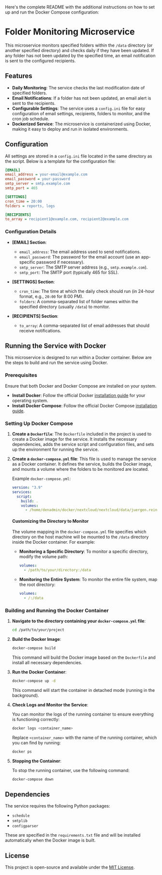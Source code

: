 Here's the complete README with the additional instructions on how to set up and run the Docker Compose configuration:


# Folder Monitoring Microservice

This microservice monitors specified folders within the `/data` directory (or another specified directory) and checks daily if they have been updated. If any folder has not been updated by the specified time, an email notification is sent to the configured recipients.

## Features

- **Daily Monitoring**: The service checks the last modification date of specified folders.
- **Email Notifications**: If a folder has not been updated, an email alert is sent to the recipients.
- **Configurable Settings**: The service uses a `config.ini` file for easy configuration of email settings, recipients, folders to monitor, and the cron job schedule.
- **Dockerized Service**: The microservice is containerized using Docker, making it easy to deploy and run in isolated environments.

## Configuration

All settings are stored in a `config.ini` file located in the same directory as the script. Below is a template for the configuration file:

```ini
[EMAIL]
email_address = your-email@example.com
email_password = your-password
smtp_server = smtp.example.com
smtp_port = 465

[SETTINGS]
cron_time = 20:00
folders = reports, logs

[RECIPIENTS]
to_array = recipient1@example.com, recipient2@example.com
```

### Configuration Details

- **[EMAIL] Section**:
  - `email_address`: The email address used to send notifications.
  - `email_password`: The password for the email account (use an app-specific password if necessary).
  - `smtp_server`: The SMTP server address (e.g., `smtp.example.com`).
  - `smtp_port`: The SMTP port (typically 465 for SSL).

- **[SETTINGS] Section**:
  - `cron_time`: The time at which the daily check should run (in 24-hour format, e.g., `20:00` for 8:00 PM).
  - `folders`: A comma-separated list of folder names within the specified directory (usually `/data`) to monitor.

- **[RECIPIENTS] Section**:
  - `to_array`: A comma-separated list of email addresses that should receive notifications.

## Running the Service with Docker

This microservice is designed to run within a Docker container. Below are the steps to build and run the service using Docker.

### Prerequisites

Ensure that both Docker and Docker Compose are installed on your system.

- **Install Docker**: Follow the official Docker [installation guide](https://docs.docker.com/get-docker/) for your operating system.
- **Install Docker Compose**: Follow the official Docker Compose [installation guide](https://docs.docker.com/compose/install/).

### Setting Up Docker Compose

1. **Create a `Dockerfile`**: The `Dockerfile` included in the project is used to create a Docker image for the service. It installs the necessary dependencies, adds the service script and configuration files, and sets up the environment for running the service.

2. **Create a `docker-compose.yml` file**: This file is used to manage the service as a Docker container. It defines the service, builds the Docker image, and mounts a volume where the folders to be monitored are located.

   Example `docker-compose.yml`:

   ```yaml
   version: "3.9"
   services:
     script:
       build: .
       volumes:
         - /home/denadmin/docker/nextcloud/nextcloud/data/juergen.reinhard/files/TEF-Reports:/data
   ```

   #### Customizing the Directory to Monitor

   The volume mapping in the `docker-compose.yml` file specifies which directory on the host machine will be mounted to the `/data` directory inside the Docker container. For example:

   - **Monitoring a Specific Directory**: To monitor a specific directory, modify the volume path:

     ```yaml
     volumes:
       - /path/to/your/directory:/data
     ```

   - **Monitoring the Entire System**: To monitor the entire file system, map the root directory:

     ```yaml
     volumes:
       - /:/data
     ```

### Building and Running the Docker Container

1. **Navigate to the directory containing your `docker-compose.yml` file**:

   ```bash
   cd /path/to/your/project
   ```

2. **Build the Docker Image**:

   ```bash
   docker-compose build
   ```

   This command will build the Docker image based on the `Dockerfile` and install all necessary dependencies.

3. **Run the Docker Container**:

   ```bash
   docker-compose up -d
   ```

   This command will start the container in detached mode (running in the background).

4. **Check Logs and Monitor the Service**:

   You can monitor the logs of the running container to ensure everything is functioning correctly:

   ```bash
   docker logs <container_name>
   ```

   Replace `<container_name>` with the name of the running container, which you can find by running:

   ```bash
   docker ps
   ```

5. **Stopping the Container**:

   To stop the running container, use the following command:

   ```bash
   docker-compose down
   ```

## Dependencies

The service requires the following Python packages:

- `schedule`
- `smtplib`
- `configparser`

These are specified in the `requirements.txt` file and will be installed automatically when the Docker image is built.

## License

This project is open-source and available under the [MIT License](LICENSE).
